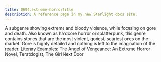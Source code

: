 ```yaml
---
title: 0694.extreme-horrortitle
description: A reference page in my new Starlight docs site.
---
```

A subgenre showing extreme and bloody violence, while focusing on gore and death. Also known as hardcore horror or splatterpunk, this genre contains stories that are the most violent, goriest, scariest ones on the market. Gore is highly detailed and nothing is left to the imagination of the reader. Literary Examples: The Angel of Vengeance: An Extreme Horror Novel, Teratologist, The Girl Next Door